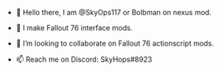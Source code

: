 
- 👋 Hello there, I am @SkyOps117 or Bolbman on nexus mod.

- 🌱 I make Fallout 76 interface mods.

- 💞️ I’m looking to collaborate on Fallout 76 actionscript mods.

- 📫 Reach me on Discord: SkyHops#8923
